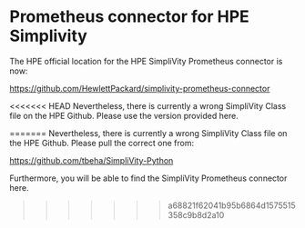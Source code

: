 # Prometheus connector for HPE Simplivity

The HPE official location for the HPE SimpliVity Prometheus connector is now:

https://github.com/HewlettPackard/simplivity-prometheus-connector 

<<<<<<< HEAD
Nevertheless, there is currently a wrong SimpliVity Class file on the HPE Github. Please use the version provided here. 


=======
Nevertheless, there is currently a wrong SimpliVity Class file on the HPE Github. Please pull the correct one from: 

https://github.com/tbeha/SimpliVity-Python

Furthermore, you will be able to find the SimpliVity Prometheus connector here. 
>>>>>>> a68821f62041b95b6864d1575515358c9b8d2a10
